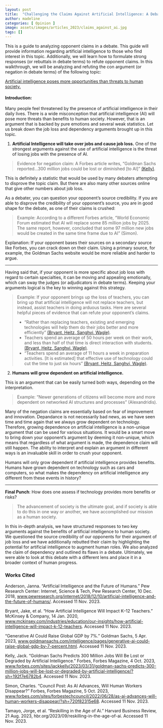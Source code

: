 ```yaml
---
layout: post
title:  "Challenging the Claims Against Artificial Intelligence: A Debate-Style Analysis"
author: madeline
categories: [ Opinion ]
image: assets/images/articles_2023/claims_against_ai.jpg
tags: []
---
```


This is a guide to analyzing opponent claims in a debate. This guide will provide information regarding artificial intelligence to those who find interest in this topic. Additionally, we will learn how to formulate strong responses (or rebuttals in debate terms) to refute opponent claims. In this walkthrough, we will be analyzing and refuting the con argument (or negation in debate terms) of the following topic:

<u>Artificial intelligence poses more opportunities than threats to human society.</u>

#### Introduction:

Many people feel threatened by the presence of artificial intelligence in their daily lives. There is a wide misconception that artificial intelligence (AI) will pose more threats than benefits to human society. However, that is an argument that is backed by pure emotions and several weak statistics. Let us break down the job loss and dependency arguments brought up in this topic. 

1. **Artificial Intelligence will take over jobs and cause job loss.**
One of the strongest arguments against the use of artificial intelligence is the threat of losing jobs with the presence of AI. 
> Evidence for negation claim: A Forbes article writes, “Goldman Sachs reported…300 million jobs could be lost or diminished [to AI]” [(Kelly)](https://www.forbes.com/sites/jackkelly/2023/03/31/goldman-sachs-predicts-300-million-jobs-will-be-lost-or-degraded-by-artificial-intelligence/?sh=192f7e6782b4).

This is definitely a statistic that would be used by many debaters attempting to disprove the topic claim. But there are also many other sources online that give other numbers about job loss. 

As a debater, you can question your opponent’s source credibility. If you are able to disprove the credibility of your opponent’s source, you are in good shape for the debate, as one of their claims is crushed:

> Example: According to a different Forbes article, “World Economic Forum estimated that AI will replace some 85 million jobs by 2025. The same report, however, concluded that some 97 million new jobs would be created in the same time frame due to AI” (Simon).

Explanation: If your opponent bases their sources on a secondary source like Forbes, you can crack down on their claim. Using a primary source, for example, the Goldman Sachs website would be more reliable and harder to argue. 

---

Having said that, if your opponent is more specific about job loss with regard to certain specialties, it can be moving and appealing emotionally, which can sway the judges (or adjudicators in debate terms). Keeping your arguments logical is the key to winning against this strategy. 
> Example: If your opponent brings up the loss of teachers, you can bring up that artificial intelligence will not replace teachers, but instead, assist teachers in doing arduous tasks. Here are several helpful pieces of evidence that can refute your opponent’s claims. 
> - “Rather than replacing teachers, existing and emerging technologies will help them do their jobs better and more efficiently” [(Bryant, Heitz, Sanghvi, Wagle)](https://www.mckinsey.com/industries/education/our-insights/how-artificial-intelligence-will-impact-k-12-teachers). 
> - Teachers spend an average of 50 hours per week on their work, and less than half of that time is direct interaction with students. [(Bryant, Heitz, Sanghvi, Wagle)](https://www.mckinsey.com/industries/education/our-insights/how-artificial-intelligence-will-impact-k-12-teachers). 
> - “Teachers spend an average of 11 hours a week in preparation activities. [It is estimated] that effective use of technology could cut the time to just six hours” [(Bryant, Heitz, Sanghvi, Wagle)](https://www.mckinsey.com/industries/education/our-insights/how-artificial-intelligence-will-impact-k-12-teachers). 

2. **Humans will grow dependent on artificial intelligence.**

This is an argument that can be easily turned both ways, depending on the interpretation. 

> Example: “Newer generations of citizens will become more and more dependent on networked AI structures and processes” (Alexandridis).

Many of the negation claims are essentially based on fear of improvement and innovation. Depandance is not necessarily bad news, as we have seen time and time again that we always grow dependent on technology. Therefore, growing dependence on artificial intelligence is a non-unique argument that can be used for various situations. It would be a smart move to bring down your opponent’s argument by deeming it non-unique, which means that regardless of what argument is made, the dependence claim will still happen. The ability to interpret and explain an argument in different ways is an invaluable skill in order to crush your opponent.

Humans will only grow dependent if artificial intelligence provides benefits. Humans have grown dependent on technology such as cars and computers, so what makes the dependency on artificial intelligence any different from these events in history? 

---

**Final Punch**: How does one assess if technology provides more benefits or risks? 

> The advancement of society is the ultimate goal, and if society is able to do this in one way or another, we have accomplished our mission as a human society. 

In this in-depth analysis, we have structured responses to two key arguments against the benefits of artificial intelligence to human society. We questioned the source credibility of our opponents for their argument of job loss and we have additionally rebutted their claim by highlighting the potential for artificial intelligence to augment human roles. We also analyzed the claim of dependency and outlined its flaws in a debate. Ultimately, we were able to look at this debate with a different lens and place it in a broader context of human progress. 


### Works Cited

Anderson, Janna. “Artificial Intelligence and the Future of Humans.” Pew Research Center: Internet, Science &amp; Tech, Pew Research Center, 10 Dec. 2018, www.pewresearch.org/internet/2018/12/10/artificial-intelligence-and-the-future-of-humans/. Accessed 11 Nov. 2023.

Bryant, Jake, et al. “How Artificial Intelligence Will Impact K–12 Teachers.” McKinsey &amp; Company, 14 Jan. 2020, www.mckinsey.com/industries/education/our-insights/how-artificial-intelligence-will-impact-k-12-teachers. Accessed 11 Nov. 2023.

“Generative AI Could Raise Global GDP by 7%.” Goldman Sachs, 5 Apr. 2023, www.goldmansachs.com/intelligence/pages/generative-ai-could-raise-global-gdp-by-7-percent.html. Accessed 11 Nov. 2023.

Kelly, Jack. “Goldman Sachs Predicts 300 Million Jobs Will Be Lost or Degraded by Artificial Intelligence.” Forbes, Forbes Magazine, 4 Oct. 2023, www.forbes.com/sites/jackkelly/2023/03/31/goldman-sachs-predicts-300-million-jobs-will-be-lost-or-degraded-by-artificial-intelligence/?sh=192f7e6782b4. Accessed 11 Nov. 2023.

Simon, Charles. “Council Post: As AI Advances, Will Human Workers Disappear?” Forbes, Forbes Magazine, 5 Oct. 2023, www.forbes.com/sites/forbestechcouncil/2022/06/28/as-ai-advances-will-human-workers-disappear/?sh=720f82315e68. Accessed 11 Nov. 2023.

Tamayo, Jorge, et al. “Reskilling in the Age of Ai.” Harvard Business Review, 21 Aug. 2023, hbr.org/2023/09/reskilling-in-the-age-of-ai. Accessed 11 Nov. 2023.
